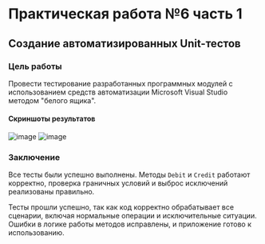 # Практическая работа №6  часть 1
## Создание автоматизированных Unit-тестов  

### Цель работы  
Провести тестирование разработанных программных модулей с использованием средств автоматизации Microsoft Visual Studio методом "белого ящика".  

#### Скриншоты результатов
![image](https://github.com/user-attachments/assets/7887312a-a8c7-4f85-b1b0-479fc8606681)
![image](https://github.com/user-attachments/assets/cede23e0-d766-472d-abf8-a3e4a44a2c81)
### Заключение
  
Все тесты были успешно выполнены. Методы `Debit` и `Credit` работают корректно, проверка граничных условий и выброс исключений реализованы правильно.  

Тесты прошли успешно, так как код корректно обрабатывает все сценарии, включая нормальные операции и исключительные ситуации. Ошибки в логике работы методов исправлены, и приложение готово к использованию.
